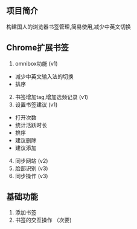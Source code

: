 ## 项目简介
构建国人的浏览器书签管理,简易使用,减少中英文切换

## Chrome扩展书签
1. omnibox功能 (v1)
  - 减少中英文输入法的切换
  - 排序 
2. 书签增加tag,增加选频记录 (v1)
3. 设置书签建议 (v1)
  - 打开次数
  - 统计活跃时长 
  - 排序
  - 建议删除
  - 建议添加
4. 同步网站 (v2)
5. 脸部识别 (v3)
6. 同步操作 (v3)



## 基础功能
1. 添加书签
2. 书签的交互操作 （次要)
